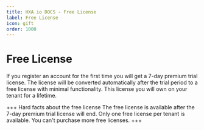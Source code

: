 ```yaml
---
title: HXA.io DOCS - Free License
label: Free License
icon: gift
order: 1000
---
```

# Free License

If you register an account for the first time you will get a 7-day premium trial license. The license will be converted automatically after the trial period to a free license with minimal functionality. This license you will own on your tenant for a lifetime.

+++ Hard facts about the free license
The free license is available after the 7-day premium trial license will end.
Only one free license per tenant is available.
You can't purchase more free licenses.
+++